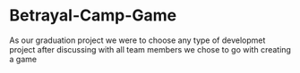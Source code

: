 # Betrayal-Camp-Game
As our graduation project we were to choose any type of developmet project after discussing with all team members we chose to go with creating a game 

